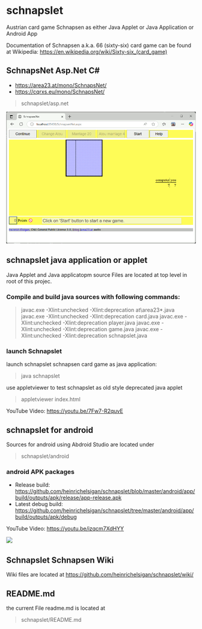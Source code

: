 # schnapslet 

Austrian card game Schnapsen as either Java Applet or Java Application or Android App

Documentation of Schnapsen a.k.a. 66 (sixty-six) card game can be found at Wikipedia:
https://en.wikipedia.org/wiki/Sixty-six_(card_game) 

## SchnapsNet Asp.Net C#

-  https://area23.at/mono/SchnapsNet/
-  https://cqrxs.eu/mono/SchnapsNet/

> schnapslet/asp.net

<a href="https://area23.at/mono/SchnapsNet/SchnapsenNet.aspx" target="_blank"><img src="https://raw.githubusercontent.com/heinrichelsigan/schnapslet/refs/heads/master/SchnapsNet.gif" /></a>

## schnapslet java application or applet

Java Applet and Java applicatopm source Files are located at top level in root of this projec.

### Compile and build java sources with following commands:

> javac.exe -Xlint:unchecked -Xlint:deprecation at\area23\*.java
> javac.exe -Xlint:unchecked -Xlint:deprecation card.java
> javac.exe -Xlint:unchecked -Xlint:deprecation player.java
> javac.exe -Xlint:unchecked -Xlint:deprecation game.java
> javac.exe -Xlint:unchecked -Xlint:deprecation schnapslet.java

### launch Schnapslet

launch schnapslet schnapsen card game as java application:
> java schnapslet

use appletviewer to test schnapslet as old style deprecated java applet
> appletviewer index.html

YouTube Video: https://youtu.be/7Fw7-R2quvE

## schnapslet for android 

Sources for android using Abdroid Studio are located under 
> schnapslet/android

###  android APK packages
-   Release build:
    https://github.com/heinrichelsigan/schnapslet/blob/master/android/app/build/outputs/apk/release/app-release.apk
-   Latest debug build:
    https://github.com/heinrichelsigan/schnapslet/tree/master/android/app/build/outputs/apk/debug

YouTube Video: https://youtu.be/izqcm7XdHYY

<img src="https://github.com/heinrichelsigan/schnapslet/assets/16463104/360ccd20-da34-4730-9aae-470623ff7905" />

## Schnapslet Schnapsen Wiki 

Wiki files are located at
https://github.com/heinrichelsigan/schnapslet/wiki/

## README.md

the current File readme.md is located at
> schnapslet/README.md
